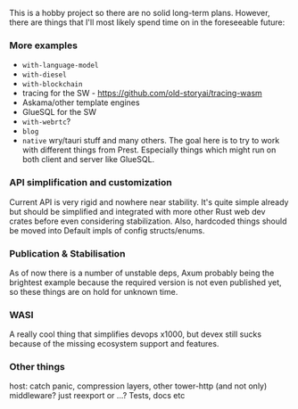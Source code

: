 This is a hobby project so there are no solid long-term plans. However, there are things that I'll most likely spend time on in the foreseeable future:

### More examples
- `with-language-model`
- `with-diesel`
- `with-blockchain`
- tracing for the SW - https://github.com/old-storyai/tracing-wasm
- Askama/other template engines
- GlueSQL for the SW
- `with-webrtc`?
- `blog`
- `native` wry/tauri stuff
and many others. The goal here is to try to work with different things from Prest. Especially things which might run on both client and server like GlueSQL.

### API simplification and customization
Current API is very rigid and nowhere near stability. It's quite simple already but should be simplified and integrated with more other Rust web dev crates before even considering stabilization. Also, hardcoded things should be moved into Default impls of config structs/enums.

### Publication & Stabilisation 
As of now there is a number of unstable deps, Axum probably being the brightest example because the required version is not even published yet, so these things are on hold for unknown time.

### WASI
A really cool thing that simplifies devops x1000, but devex still sucks because of the missing ecosystem support and features. 

### Other things
host: catch panic, compression layers, other tower-http (and not only) middleware? just reexport or ...?
Tests, docs etc
